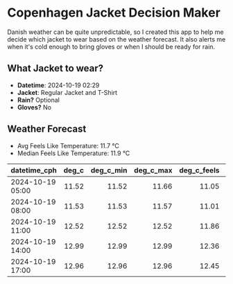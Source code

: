 
# Copenhagen Jacket Decision Maker

Danish weather can be quite unpredictable, so I created this app to help me decide which jacket to wear based on the weather forecast. 
It also alerts me when it's cold enough to bring gloves or when I should be ready for rain.

## What Jacket to wear?

- **Datetime**: 2024-10-19 02:29
- **Jacket**: Regular Jacket and T-Shirt
- **Rain?** Optional
- **Gloves?** No

## Weather Forecast
- Avg Feels Like Temperature: 11.7 °C
- Median Feels Like Temperature: 11.9 °C

| datetime_cph     |   deg_c |   deg_c_min |   deg_c_max |   deg_c_feels | weather   | wind   | rain   |
|:-----------------|--------:|------------:|------------:|--------------:|:----------|:-------|:-------|
| 2024-10-19 05:00 |   11.52 |       11.52 |       11.66 |         11.05 | Clouds    | Low    | None   |
| 2024-10-19 08:00 |   11.53 |       11.53 |       11.57 |         11.01 | Clouds    | Low    | None   |
| 2024-10-19 11:00 |   12.52 |       12.52 |       12.52 |         11.86 | Clouds    | Medium | None   |
| 2024-10-19 14:00 |   12.99 |       12.99 |       12.99 |         12.36 | Clouds    | Medium | None   |
| 2024-10-19 17:00 |   12.96 |       12.96 |       12.96 |         12.45 | Rain      | High   | Low    |
        